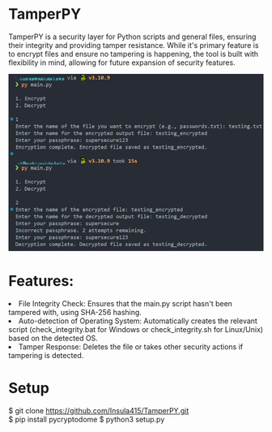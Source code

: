 # TamperPY

TamperPY is a security layer for Python scripts and general files, ensuring their integrity and providing tamper resistance. While it's primary feature is to encrypt files and ensure no tampering is happening, the tool is built with flexibility in mind, allowing for future expansion of security features.

<img src="example.png"/>

# Features:
<li>File Integrity Check: Ensures that the main.py script hasn't been tampered with, using SHA-256 hashing.</li>
<li>Auto-detection of Operating System: Automatically creates the relevant script (check_integrity.bat for Windows or check_integrity.sh for Linux/Unix) based on the detected OS.</li>
<li>Tamper Response: Deletes the file or takes other security actions if tampering is detected.</li>

# Setup
$ git clone https://github.com/Insula415/TamperPY.git <br>
$ pip install pycryptodome
$ python3 setup.py

